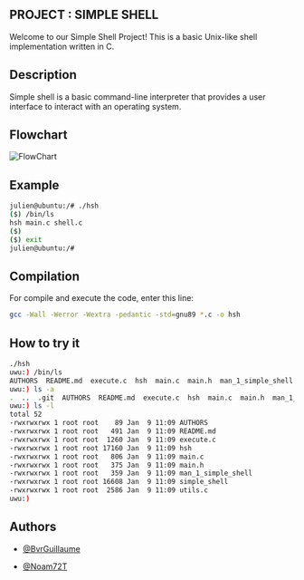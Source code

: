 ## PROJECT : SIMPLE SHELL

Welcome to our Simple Shell Project! This is a basic Unix-like shell implementation written in C.

## Description

Simple shell is a basic command-line interpreter that provides a user interface to interact with an operating system.

## Flowchart

![FlowChart](https://cdn.discordapp.com/attachments/1318131573283098674/1326117360742039602/image.png?ex=67803cc8&is=677eeb48&hm=1284c2da3c89c06216f078bbaf4a133221b39c0cfc2f87b5292ba7620697a843&)

## Example

```bash
julien@ubuntu:/# ./hsh
($) /bin/ls
hsh main.c shell.c
($)
($) exit
julien@ubuntu:/#
```

## Compilation

For compile and execute the code, enter this line:

```bash
gcc -Wall -Werror -Wextra -pedantic -std=gnu89 *.c -o hsh
```

## How to try it

```bash
./hsh
uwu:) /bin/ls
AUTHORS  README.md  execute.c  hsh  main.c  main.h  man_1_simple_shell  simple_shell  utils.c
uwu:) ls -a
.  ..  .git  AUTHORS  README.md  execute.c  hsh  main.c  main.h  man_1_simple_shell  simple_shell  utils.c
uwu:) ls -l
total 52
-rwxrwxrwx 1 root root    89 Jan  9 11:09 AUTHORS
-rwxrwxrwx 1 root root   491 Jan  9 11:09 README.md
-rwxrwxrwx 1 root root  1260 Jan  9 11:09 execute.c
-rwxrwxrwx 1 root root 17160 Jan  9 11:09 hsh
-rwxrwxrwx 1 root root   806 Jan  9 11:09 main.c
-rwxrwxrwx 1 root root   375 Jan  9 11:09 main.h
-rwxrwxrwx 1 root root   359 Jan  9 11:09 man_1_simple_shell
-rwxrwxrwx 1 root root 16608 Jan  9 11:09 simple_shell
-rwxrwxrwx 1 root root  2586 Jan  9 11:09 utils.c
uwu:)
```

## Authors

- [@BvrGuillaume](https://www.github.com/BvrGuillaume)

- [@Noam72T](https://github.com/Noam72T)
